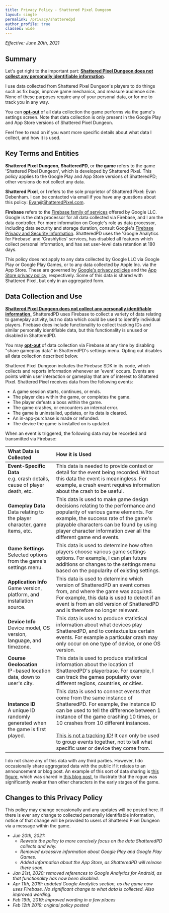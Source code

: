 ```yaml
---
title: Privacy Policy - Shattered Pixel Dungeon
layout: single
permalink: /privacy/shatteredpd
author_profile: true
classes: wide
---
```

*Effective: June 20th, 2021*

## Summary

Let's get right to the important part: <u><b>Shattered Pixel Dungeon does not collect any personally identifiable information</b></u>.

I use data collected from Shattered Pixel Dungeon's players to do things such as fix bugs, improve game mechanics, and measure audience size. None of these purposes require any of your personal data, or for me to track you in any way.

You can <u><b>opt-out</b></u> of all data collection the game performs via the game's settings screen. Note that data collection is only present in the Google Play and App Store versions of Shattered Pixel Dungeon.

Feel free to read on if you want more specific details about what data I collect, and how it is used.

## Key Terms and Entities

**Shattered Pixel Dungeon**, **ShatteredPD**, or **the game** refers to the game 'Shattered Pixel Dungeon', which is developed by Shattered Pixel. This policy applies to the Google Play and App Store versions of ShatteredPD; other versions do not collect any data.

**Shattered Pixel**, or **I** refers to the sole proprietor of Shattered Pixel: Evan Debenham. I can be contacted via email if you have any questions about this policy: [Evan@ShatteredPixel.com](mailto:Evan@ShatteredPixel.com).

**Firebase** refers to the [Firebase family of services](https://firebase.google.com/) offered by Google LLC. Google is the data processor for all data collected via Firebase, and I am the data controller. For more information on Google's role as data processor, including data security and storage duration, consult Google's [Firebase Privacy and Security Information](https://firebase.google.com/support/privacy). ShatteredPD uses the 'Google Analytics for Firebase' and 'Crashlytics' services, has disabled all features which collect personal information, and has set user-level data retention at 180 days.

This policy does not apply to any data collected by Google LLC via Google Play or Google Play Games, or to any data collected by Apple Inc. via the App Store. These are governed by [Google's privacy policies](https://policies.google.com/privacy) and the [App Store privacy policy](https://support.apple.com/en-us/HT210584), respectively. Some of this data is shared with Shattered Pixel, but only in an aggregated form.

## Data Collection and Use

<u><b>Shattered Pixel Dungeon does not collect any personally identifiable information.</b></u> ShatteredPD uses Firebase to collect a variety of data relating to gameplay activity, but no data which could be used to identify individual players. Firebase does include functionality to collect tracking IDs and similar personally identifiable data, but this functionality is unused or disabled in ShatteredPD.

You may <u><b>opt-out</b></u> of data collection via Firebase at any time by disabling "share gameplay data" in ShatteredPD's settings menu. Opting out disables all data collection described below.

Shattered Pixel Dungeon includes the Firebase SDK in its code, which collects and reports information whenever an 'event' occurs. Events are points within user interaction or gameplay that are of interest to Shattered Pixel. Shattered Pixel receives data from the following events:
- A game session starts, continues, or ends.
- The player dies within the game, or completes the game.
- The player defeats a boss within the game.
- The game crashes, or encounters an internal error.
- The game is uninstalled, updates, or its data is cleared.
- An in-app-purchase is made or refunded.
- The device the game is installed on is updated.

When an event is triggered, the following data may be recorded and transmitted via Firebase:

| **What Data is Collected** | **How it is Used** |
|:---------------------------|:-------------------|
| **Event-Specific Data**<br>e.g. crash details, cause of player death, etc. | This data is needed to provide context or detail for the event being recorded. Without this data the event is meaningless. For example, a crash event requires information about the crash to be useful. |
| **Gameplay Data**<br>Data relating to the player character, game items, etc. | This data is used to make game design decisions relating to the performance and popularity of various game elements. For example, the success rate of the game's playable characters can be found by using player character information over all the different game end events. |
| **Game Settings**<br>Selected options from the game's settings menu. | This data is used to determine how often players choose various game settings options. For example, I can plan future additions or changes to the settings menu based on the popularity of existing settings. |
| **Application Info**<br>Game version, platform, and installation source. | This data is used to determine which version of ShatteredPD an event comes from, and where the game was acquired. For example, this data is used to detect if an event is from an old version of ShatteredPD and is therefore no longer relevant. |
| **Device Info**<br>Device model, OS version, language, and timezone. | This data is used to produce statistical information about what devices play ShatteredPD, and to contextualize certain events. For example a particular crash may only occur on one type of device, or one OS version. |
| **Course Geolocation**<br>IP-based location data, down to user's city. | This data is used to produce statistical information about the location of ShatteredPD's playerbase. For example, I can track the games popularity over different regions, countries, or cities. |
| **Instance ID**<br>A unique ID randomly generated when the game is first played. | This data is used to connect events that come from the same instance of ShatteredPD. For example, the instance ID can be used to tell the difference between 1 instance of the game crashing 10 times, or 10 crashes from 10 different instances.<br><br><u>This is not a tracking ID!</u> It can only be used to group events together, not to tell what specific user or device they come from. |

I do not share any of this data with any third parties. However, I do occasionally share aggregated data with the public if it relates to an announcement or blog post. An example of this sort of data sharing is [this figure](/assets/images/2017/2017-09-14/survival-rates.png), which was shared in [this blog post](/blog/coming-soon-to-shattered-the-rogue-rework.html), to illustrate that the rogue was significantly weaker than other characters in the early stages of the game.

## Changes to this Privacy Policy

This policy may change occasionally and any updates will be posted here. If there is ever any change to collected personally identifiable information, notice of that change will be provided to users of Shattered Pixel Dungeon via a message within the game.

- *Jun 20th, 2021:*
	- *Rewrote the policy to more concisely focus on the data ShatteredPD collects and why.*
	- *Removed excessive information about Google Play and Google Play Games.*
	- *Added information about the App Store, as ShatteredPD will release there soon.*
- *Jan 21st, 2020: removed references to Google Analytics for Android, as that functionality has now been disabled.*
- *Apr 11th, 2019: updated Google Analytics section, as the game now uses Firebase. No significant change to what data is collected. Also improved wording.*
- *Feb 19th, 2019: improved wording in a few places*
- *Feb 12th 2019: original policy posted*